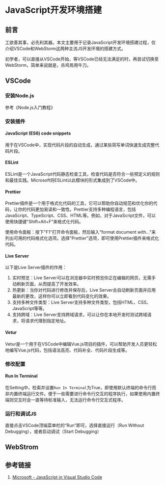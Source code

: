 # JavaScript开发环境搭建

## 前言

工欲善其事，必先利其器。本文主要用于记录JavaScript开发环境搭建过程，仅介绍VSCode和WebStorm这两种主流JS开发环境的搭建方式。

初学者，可以直接从VSCode开始，等VSCode已经无法满足的时，再尝试切换至WebStorm，简单来说就是，杀鸡焉用牛刀。


## VSCode

### 安装Node.js

参考《Node.js入门教程》


### 安装插件

#### JavaScript (ES6) code snippets

用于在VSCode中，实现代码片段的自动生成，通过某些简写单词快速生成完整代码片段。

#### ESLint

ESLint是一个JavaScript代码静态检查工具，检查代码是否符合一些预定义的规则和最佳实践。Microsoft将ESLint以此模块的形式集成到了VSCode中。


#### Prettier

Prettier插件是一个用于格式化代码的工具，它可以帮助你自动规范和优化你的代码，让你的代码更加易读和一致性。Prettier支持多种编程语言，包括JavaScript、TypeScript、CSS、HTML等。例如，对于JavaScript文件，可以使用快捷键"Shift+Alt+F"来格式化代码。

使用命令面板：按下"F1"打开命令面板，然后输入"format document with..."来列出可用的代码格式化选项。选择"Prettier"选项，即可使用Prettier插件来格式化代码。


#### Live Server

以下是Live Server插件的作用：

1. 实时预览：Live Server可以在浏览器中实时预览你正在编辑的网页，无需手动刷新页面，从而提高了开发效率。
2. 热更新：当你对代码进行修改并保存后，Live Server会自动刷新页面并应用最新的更改，这样你可以立即看到代码变化的效果。
3. 支持多种文件类型：Live Server支持多种文件类型，包括HTML、CSS、JavaScript等等。
4. 支持跨域：Live Server支持跨域请求，可以让你在本地开发时测试跨域请求，将请求代理到指定地址。

#### Vetur

Vetur是一个用于在VSCode中编辑Vue.js项目的插件，可以帮助开发人员更轻松地编写Vue.js代码，包括语法高亮、代码补全、代码片段生成等。


### 修改配置

#### Run In Terminal

在Setting中，检索并设置`Run In Terminal`为True，即使用默认终端的命令行而非内置终端运行文件。便于一些需要进行命令行交互的程序执行，如果使用内置终端则交互时会一直等待标准输入，无法运行命令行交互式程序。


### 运行和调试JS

直接点击VSCode顶端菜单栏的“Run”即可，选择直接运行（Run Without Debugging），或者启动调试（Start Debugging）


## WebStrom



## 参考链接
1. [Microsoft - JavaScript in Visual Studio Code](https://code.visualstudio.com/docs/languages/javascript)